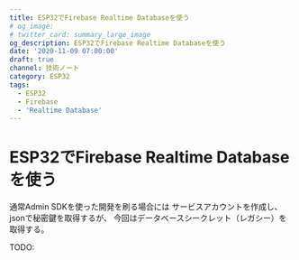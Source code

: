 ```yaml
---
title: ESP32でFirebase Realtime Databaseを使う
# og_image:
# twitter_card: summary_large_image
og_description: ESP32でFirebase Realtime Databaseを使う
date: '2020-11-09 07:00:00'
draft: true
channel: 技術ノート
category: ESP32
tags:
  - ESP32
  - Firebase
  - 'Realtime Database'
---
```


# ESP32でFirebase Realtime Databaseを使う

通常Admin SDKを使った開発を刷る場合には
サービスアカウントを作成し、jsonで秘密鍵を取得するが、
今回はデータベースシークレット（レガシー）を取得する。

TODO:
